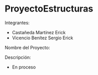 # ProyectoEstructuras

Integrantes:

- Castañeda Martínez Erick
- Vicencio Benítez Sergio Erick

Nombre del Proyecto:



Descripción:

- En proceso
